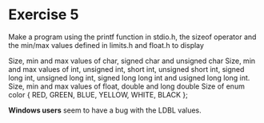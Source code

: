 # Exercise 5

Make a program using the printf function in stdio.h, the sizeof operator and the min/max values defined in limits.h and float.h to display

Size, min and max values of char, signed char and unsigned char
Size, min and max values of int, unsigned int, short int, unsigned short int, signed long int, unsigned long int, signed long long int and usigned long long int.
Size, min and max values of float, double and long double
Size of enum color { RED, GREEN, BLUE, YELLOW, WHITE, BLACK };

**Windows users** seem to have a bug with the LDBL values.
